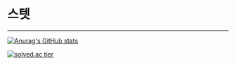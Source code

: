 스텟
==
---
[![Anurag's GitHub stats](https://github-readme-stats.vercel.app/api?username=zanke27)](https://github.com/anuraghazra/github-readme-stats)

[![solved.ac tier](http://mazassumnida.wtf/api/v2/generate_badge?boj={zanke27})](https://solved.ac/{zanke27})

